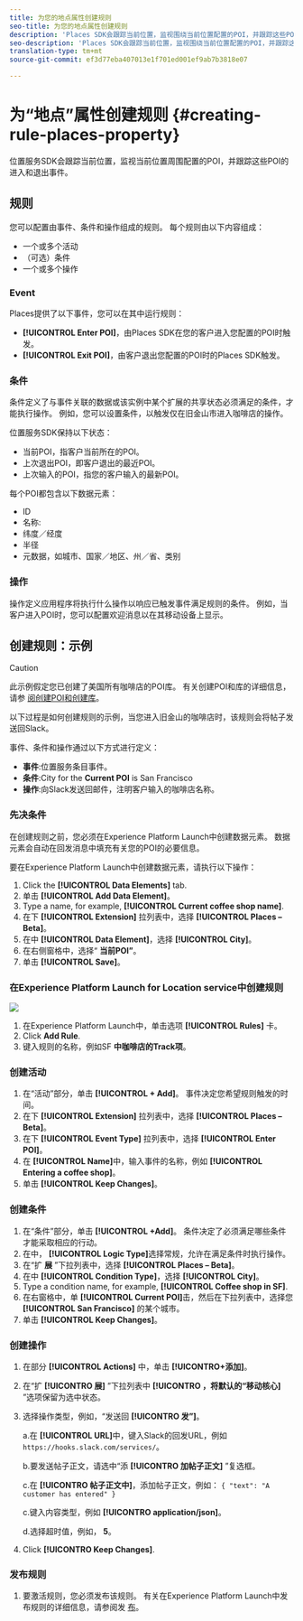 ```yaml
---
title: 为您的地点属性创建规则
seo-title: 为您的地点属性创建规则
description: 'Places SDK会跟踪当前位置，监视围绕当前位置配置的POI，并跟踪这些POI的进入和退出事件。 '
seo-description: 'Places SDK会跟踪当前位置，监视围绕当前位置配置的POI，并跟踪这些POI的进入和退出事件。 '
translation-type: tm+mt
source-git-commit: ef3d77eba407013e1f701ed001ef9ab7b3818e07

---
```



# 为“地点”属性创建规则 {#creating-rule-places-property}

位置服务SDK会跟踪当前位置，监视当前位置周围配置的POI，并跟踪这些POI的进入和退出事件。

## 规则

您可以配置由事件、条件和操作组成的规则。 每个规则由以下内容组成：

* 一个或多个活动
* （可选）条件
* 一个或多个操作

### Event

Places提供了以下事件，您可以在其中运行规则：

* **[!UICONTROL Enter POI]**，由Places SDK在您的客户进入您配置的POI时触发。
* **[!UICONTROL Exit POI]**，由客户退出您配置的POI时的Places SDK触发。

### 条件

条件定义了与事件关联的数据或该实例中某个扩展的共享状态必须满足的条件，才能执行操作。 例如，您可以设置条件，以触发仅在旧金山市进入咖啡店的操作。

位置服务SDK保持以下状态：

* 当前POI，指客户当前所在的POI。
* 上次退出POI，即客户退出的最近POI。
* 上次输入的POI，指您的客户输入的最新POI。

每个POI都包含以下数据元素：

* ID
* 名称:
* 纬度／经度
* 半径
* 元数据，如城市、国家／地区、州／省、类别

### 操作

操作定义应用程序将执行什么操作以响应已触发事件满足规则的条件。 例如，当客户进入POI时，您可以配置欢迎消息以在其移动设备上显示。

## 创建规则：示例

>[!CAUTION]
>
>此示例假定您已创建了美国所有咖啡店的POI库。 有关创建POI和库的详细信息，请参 [阅创建POI](https://placesdocs.com/places-services-by-adobe-documentation/places-database-management-1/managing-pois-in-the-places-ui#create-a-poi)[和创建库](https://placesdocs.com/places-services-by-adobe-documentation/places-database-management-1/manage-libraries#create-a-library)。

以下过程是如何创建规则的示例，当您进入旧金山的咖啡店时，该规则会将帖子发送回Slack。

事件、条件和操作通过以下方式进行定义：

* **事件**:位置服务条目事件。
* **条件**:City for the **Current POI** is San Francisco
* **操作**:向Slack发送回邮件，注明客户输入的咖啡店名称。

### 先决条件

在创建规则之前，您必须在Experience Platform Launch中创建数据元素。 数据元素会自动在回发消息中填充有关您的POI的必要信息。

要在Experience Platform Launch中创建数据元素，请执行以下操作：

1. Click the **[!UICONTROL Data Elements]** tab.
2. 单击 **[!UICONTROL Add Data Element]**。
3. Type a name, for example, **[!UICONTROL Current coffee shop name]**.
4. 在下 **[!UICONTROL Extension]** 拉列表中，选择 **[!UICONTROL Places – Beta]**。
5. 在中 **[!UICONTROL Data Element]**，选择 **[!UICONTROL City]**。
6. 在右侧窗格中，选择“ **当前POI”**。
7. 单击 **[!UICONTROL Save]**。

### 在Experience Platform Launch for Location service中创建规则

![](//help/assets/create-a-rule.png)

1. 在Experience Platform Launch中，单击选项 **[!UICONTROL Rules]** 卡。
2. Click **Add Rule**.
3. 键入规则的名称，例如SF **中咖啡店的Track项**。

### 创建活动

1. 在“活动”部分，单击 **[!UICONTROL + Add]**。 事件决定您希望规则触发的时间。
2. 在下 **[!UICONTROL Extension]** 拉列表中，选择 **[!UICONTROL Places – Beta]**。
3. 在下 **[!UICONTROL Event Type]** 拉列表中，选择 **[!UICONTROL Enter POI]**。
4. 在 **[!UICONTROL Name]**&#x200B;中，输入事件的名称，例如 **[!UICONTROL Entering a coffee shop]**。
5. 单击 **[!UICONTROL Keep Changes]**。

### 创建条件

1. 在“条件”部分，单击 **[!UICONTROL +Add]**。 条件决定了必须满足哪些条件才能采取相应的行动。
2. 在中， **[!UICONTROL Logic Type]**&#x200B;选择常规，允许在满足条件时执行操作。
3. 在“扩 **展** ”下拉列表中，选择 **[!UICONTROL Places – Beta]**。
4. 在中 **[!UICONTROL Condition Type]**，选择 **[!UICONTROL City]**。
5. Type a condition name, for example, **[!UICONTROL Coffee shop in SF]**.
6. 在右窗格中，单 **[!UICONTROL Current POI]**&#x200B;击，然后在下拉列表中，选择您 **[!UICONTROL San Francisco]** 的某个城市。
7. 单击 **[!UICONTROL Keep Changes]**。

### 创建操作

1. 在部分 **[!UICONTROL Actions]** 中，单击 **[!UICONTRO+添加]**。
2. 在“扩 **[!UICONTRO 展]** ”下拉列表中 **[!UICONTRO ，将默认的“移动核心]** ”选项保留为选中状态。
3. 选择操作类型，例如，“发送回 **[!UICONTRO 发”]**。

   a.在 **[!UICONTROL URL]**&#x200B;中，键入Slack的回发URL，例如 `https://hooks.slack.com/services/`。

   b.要发送帖子正文，请选中“添 **[!UICONTRO 加帖子正文]** ”复选框。

   c.在 **[!UICONTRO 帖子正文中]**，添加帖子正文，例如： `{ "text": "A customer has entered" }`

   c.键入内容类型，例如 **[!UICONTRO application/json]**。

   d.选择超时值，例如， **5**。

4. Click **[!UICONTRO Keep Changes]**.

### 发布规则

1. 要激活规则，您必须发布该规则。 有关在Experience Platform Launch中发布规则的详细信息，请参阅发 [布](https://docs.adobelaunch.com/launch-reference/publishing)。